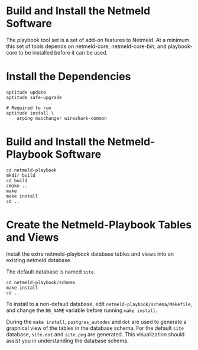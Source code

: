 # Build and Install the Netmeld Software

The playbook tool set is a set of add-on features to Netmeld.  At a minimum
this set of tools depends on netmeld-core, netmeld-core-bin, and
playbook-core to be installed before it can be used.

# Install the Dependencies

```
aptitude update
aptitude safe-upgrade

# Required to run
aptitude install \
    arping macchanger wireshark-common
```

# Build and Install the Netmeld-Playbook Software

```
cd netmeld-playbook
mkdir build
cd build
cmake ..
make
make install
cd ..
```

# Create the Netmeld-Playbook Tables and Views

Install the extra netmeld-playbook database tables and views
into an existing netmeld database.

The default database is named `site`.
```
cd netmeld-playbook/schema
make install
cd ..
```

To install to a non-default database, edit `netmeld-playbook/schema/Makefile`,
and change the `DB_NAME` variable before running `make install`.

During the `make install`, `postgres_autodoc` and `dot` are used
to generate a graphical view of the tables in the database schema.
For the default `site` database, `site.dot` and `site.png` are generated.
This visualization should assist you in understanding the database schema.
